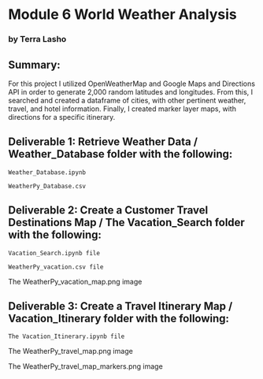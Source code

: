 # Module 6  World Weather Analysis
### by Terra Lasho 

## Summary: 
For this project I utilized OpenWeatherMap and Google Maps and Directions API in order to generate 2,000 random latitudes and longitudes. From this, I searched and created a dataframe of cities, with other pertinent weather, travel, and hotel information.  Finally, I created marker layer maps, with directions for a specific itinerary.

## Deliverable 1: Retrieve Weather Data / Weather_Database folder with the following:
```
Weather_Database.ipynb 
```
```
WeatherPy_Database.csv
```

## Deliverable 2: Create a Customer Travel Destinations Map / The Vacation_Search folder with the following:
```
Vacation_Search.ipynb file
```
```
WeatherPy_vacation.csv file
```

The WeatherPy_vacation_map.png image


## Deliverable 3: Create a Travel Itinerary Map / Vacation_Itinerary folder with the following:
```
The Vacation_Itinerary.ipynb file
```
The WeatherPy_travel_map.png image

The WeatherPy_travel_map_markers.png image


